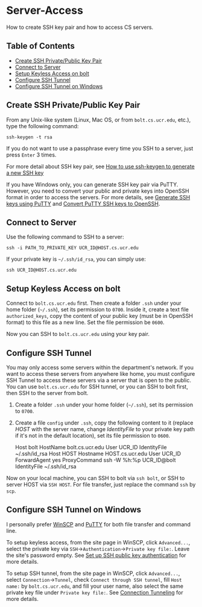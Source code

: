 # Server-Access
How to create SSH key pair and how to access CS servers.

## Table of Contents  
- [Create SSH Private/Public Key Pair](#create-ssh-privatepublic-key-pair)  
- [Connect to Server](#connect-to-server)
- [Setup Keyless Access on bolt](#setup-keyless-access-on-bolt) 
- [Configure SSH Tunnel](#configure-ssh-tunnel) 
- [Configure SSH Tunnel on Windows](#configure-ssh-tunnel-on-windows) 


## Create SSH Private/Public Key Pair
From any Unix-like system (Linux, Mac OS, or from `bolt.cs.ucr.edu`, etc.), type the following command:

    ssh-keygen -t rsa

If you do not want to use a passphrase every time you SSH to a server, just press `Enter` 3 times.

For more detail about SSH key pair, see [How to use ssh-keygen to generate a new SSH key](https://www.ssh.com/ssh/keygen/)

If you have Windows only, you can generate SSH key pair via PuTTY. However, you need to convert your public and private keys into OpenSSH format in order to access the servers. For more details, see [Generate SSH keys using PuTTY](https://www.siteground.com/kb/how_to_generate_an_ssh_key_on_windows_using_putty/) and [Convert PuTTY SSH keys to OpenSSH](https://stackoverflow.com/questions/2224066/how-to-convert-ssh-keypairs-generated-using-puttygen-windows-into-key-pairs-us).


## Connect to Server
Use the following command to SSH to a server:

    ssh -i PATH_TO_PRIVATE_KEY UCR_ID@HOST.cs.ucr.edu

If your private key is `~/.ssh/id_rsa`, you can simply use:

    ssh UCR_ID@HOST.cs.ucr.edu

## Setup Keyless Access on bolt
Connect to `bolt.cs.ucr.edu` first. Then create a folder `.ssh` under your home folder (`~/.ssh`), set its permission to `0700`. Inside it, create a text file `authorized_keys`, copy the content of your public key (must be in OpenSSH format) to this file as a new line. Set the file permission be `0600`.

Now you can SSH to `bolt.cs.ucr.edu` using your key pair.


## Configure SSH Tunnel
You may only access some servers within the department's network. If you want to access these servers from anywhere like home, you must configure SSH Tunnel to access these servers via a server that is open to the public. You can use `bolt.cs.ucr.edu` for SSH tunnel, or you can SSH to bolt first, then SSH to the server from bolt.

1. Create a folder `.ssh` under your home folder (`~/.ssh`), set its permission to `0700`.
2. Create a file `config` under `.ssh`,  copy the following content to it (replace _HOST_ with the server name, change _IdentityFile_ to your private key path if it's not in the default location), set its file permission to `0600`.


    

    Host bolt
        HostName bolt.cs.ucr.edu
	    User UCR_ID
	    IdentityFile ~/.ssh/id_rsa
    Host HOST
	    Hostname HOST.cs.ucr.edu
    	User UCR_ID
    	ForwardAgent yes
    	ProxyCommand ssh -W %h:%p UCR_ID@bolt
    	IdentityFile ~/.ssh/id_rsa



Now on your local machine, you can SSH to bolt via `ssh bolt`, or SSH to server HOST via `SSH HOST`. For file transfer, just replace the command `ssh` by `scp`.

## Configure SSH Tunnel on Windows
I personally prefer [WinSCP](https://winscp.net) and [PuTTY](https://www.putty.org/) for both file transfer and command line.

To setup keyless access, from the site page in WinSCP, click `Advanced...`, select the private key via `SSH`->`Authentication`->`Private key file:`. Leave the site's password empty. See [Set up SSH public key authentication](https://winscp.net/eng/docs/guide_public_key) for more details.

To setup SSH tunnel, from the site page in WinSCP, click `Advanced...`, select `Connection`->`Tunnel`, check `Connect through SSH tunnel`, fill `Host name:` by `bolt.cs.ucr.edu`, and fill your user name, also select the same private key file under `Private key file:`. See [Connection Tunneling](https://winscp.net/eng/docs/tunneling) for more details.

